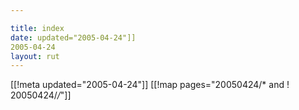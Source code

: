 ```yaml
---

title: index
date: updated="2005-04-24"]]
2005-04-24
layout: rut
---
```


[[!meta updated="2005-04-24"]]
[[!map pages="20050424/* and ! 20050424/*/*"]]
